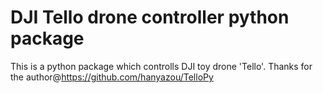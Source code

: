 # DJI Tello drone controller python package

This is a python package which controlls DJI toy drone 'Tello'. 
Thanks for the author@https://github.com/hanyazou/TelloPy

 
